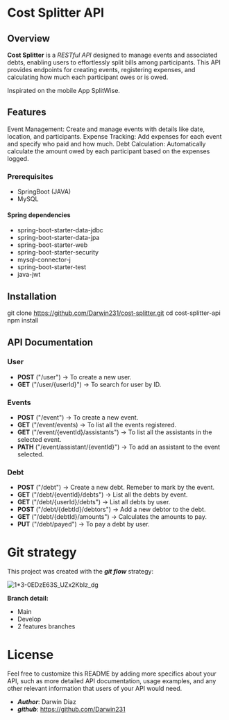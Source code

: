 # Cost Splitter API

## Overview

__Cost Splitter__ is a *RESTful API* designed to manage events and associated debts, enabling users to effortlessly split bills among participants. This API provides endpoints for creating events, registering expenses, and calculating how much each participant owes or is owed.

Inspirated on the mobile App SplitWise.

## Features

Event Management: Create and manage events with details like date, location, and participants.
Expense Tracking: Add expenses for each event and specify who paid and how much.
Debt Calculation: Automatically calculate the amount owed by each participant based on the expenses logged.

### Prerequisites
- SpringBoot (JAVA)
- MySQL

#### Spring dependencies
- spring-boot-starter-data-jdbc
- spring-boot-starter-data-jpa
- spring-boot-starter-web
- spring-boot-starter-security
- mysql-connector-j
- spring-boot-starter-test
- java-jwt


## Installation
git clone https://github.com/Darwin231/cost-splitter.git
cd cost-splitter-api
npm install


## API Documentation

### User
- __POST__ ("/user") -> To create a new user.
- __GET__ ("/user/{userId}") -> To search for user by ID.

### Events
- __POST__ ("/event") -> To create a new event.
- __GET__ ("/event/events) -> To list all the events registered.
- __GET__ ("/event/{eventId}/assistants") -> To list all the assistants in the selected event.
- __PATH__ ("/event/assistant/{eventId}") -> To add an assistant to the event selected.

### Debt
- __POST__ ("/debt") -> Create a new debt. Remeber to mark by the event.
- __GET__ ("/debt/{eventId}/debts") -> List all the debts by event.
- __GET__ ("/debt/{userId}/debts") -> List all debts by user.
- __POST__ ("/debt/{debtId}/debtors") -> Add a new debtor to the debt.
- __GET__ ("/debt/{debtId}/amounts") -> Calculates the amounts to pay.
- __PUT__ ("/debt/payed") -> To pay a debt by user.

# Git strategy
This project was created with the ***git flow*** strategy:

![1*3-0EDzE63S_UZx2KbIz_dg](https://github.com/Darwin231/cost-splitter/assets/96625479/d316b32c-2939-42de-8568-c03616c3bc1f)

__Branch detail:__
- Main
- Develop
- 2 features branches

# License
Feel free to customize this README by adding more specifics about your API, such as more detailed API documentation, usage examples, and any other relevant information that users of your API would need.


+ ***Author***: Darwin Diaz 
+ ***github***: https://github.com/Darwin231





